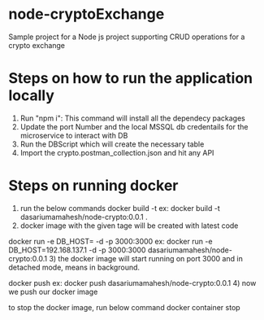 # node-cryptoExchange
Sample project for a Node js project supporting CRUD operations for a crypto exchange

# Steps on how to run the application locally
1) Run "npm i": This command will install all the dependecy packages
2) Update the port Number and the local MSSQL db credentails for the microservice to interact with DB
3) Run the DBScript which will create the necessary table
4) Import the crypto.postman_collection.json and hit any API

# Steps on running docker
1) run the below commands
docker build -t <imageID>
ex: docker build -t dasariumamahesh/node-crypto:0.0.1 .
2) docker image with the given tage will be created with latest code

docker run -e DB_HOST=<localhost ip> -d -p 3000:3000 <imageID>
ex: docker run -e DB_HOST=192.168.137.1 -d -p 3000:3000 dasariumamahesh/node-crypto:0.0.1
3) the docker image will start running on port 3000 and in detached mode, means in background.

docker push <imageID>
ex: docker push dasariumamahesh/node-crypto:0.0.1
4) now we push our docker image

to stop the docker image, run below command
docker container stop <imageID>
